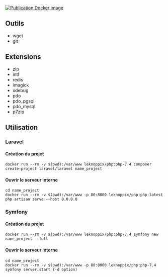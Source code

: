 [![Publication Docker image](https://github.com/leknoppix/php/actions/workflows/push.yml/badge.svg)](https://github.com/leknoppix/php/actions/workflows/push.yml)

## Outils

- wget
- git

## Extensions

- zip
- intl
- redis
- imagick
- xdebug
- pdo
- pdo_pgsql
- pdo_mysql
- p7zip

## Utilisation

### Laravel

#### Création du projet

```
docker run --rm -v $(pwd):/var/www leknoppix/php:php-7.4 composer create-project laravel/laravel name_project
```

#### Ouvrir le serveur interne

```
cd name_project
docker run --rm -v $(pwd):/var/www -p 80:8000 leknoppix/php:php-latest php artisan serve --host 0.0.0.0
```

### Symfony

#### Création du projet

```
docker run --rm -v $(pwd):/var/www leknoppix/php:php-7.4 symfony new name_project --full
```

#### Ouvrir le serveur interne

```
cd name_project
docker run --rm -v $(pwd):/var/www -p 80:8000 leknoppix/php:php-7.4 symfony server:start (-d option)
```
